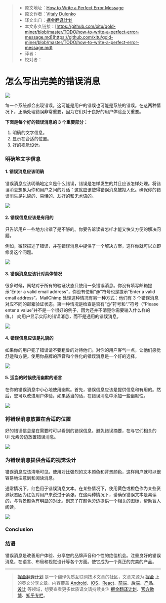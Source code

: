 
  > * 原文地址：[How to Write a Perfect Error Message](https://uxplanet.org/how-to-write-a-perfect-error-message-da1ca65a8f36)
  > * 原文作者：[Vitaly Dulenko](https://uxplanet.org/@atko_o)
  > * 译文出自：[掘金翻译计划](https://github.com/xitu/gold-miner)
  > * 本文永久链接：[https://github.com/xitu/gold-miner/blob/master/TODO/how-to-write-a-perfect-error-message.md](https://github.com/xitu/gold-miner/blob/master/TODO/how-to-write-a-perfect-error-message.md)
  > * 译者：
  > * 校对者：

# 怎么写出完美的错误消息
  
![](https://cdn-images-1.medium.com/max/2000/1*xzoYpYHX1Cgb9cuUi6w-LQ.png)

每一个系统都会出现错误。这可能是用户的错误也可能是系统的错误。在这两种情况下，正确处理错误非常重要，因为它们对于良好的用户体验至关重要。

**下面是每个好的错误消息的 3 个重要部分：**


1. 明确的文字信息。
2. 显示在合适的位置。
3. 好的视觉设计。

### **明确地文字**信息

#### 1. 错误消息应该明确

错误消息应该明确地定义是什么错误，错误是怎样发生的并且应该怎样处理。将错误消息想象为你和用户之间的对话：这就应该使得错误消息被拟人化。确保你的错误消失是礼貌的、易懂的、友好的和无术语的。

![](https://cdn-images-1.medium.com/max/1600/1*2RdNRoDJmqfArWaViXal-g.png)

#### 2. 错误信息应该是有用的
只告诉用户一些地方出错了是不够的。你要告诉读者怎样才能又快又方便的解决问题。

例如，微软描述了错误，并在错误消息中提供了一个解决方案，这样你就可以立即修复这个问题。

![](https://cdn-images-1.medium.com/max/1600/1*9eTjcpNOWtE7pEWXpiPivA.png)

#### 3. 错误消息应该针对具体情况
很多时候，网站对于所有的验证状态只使用一条错误消息。你没有填写邮箱提示“Enter a valid email address”，你没有使用“@”符号也是提示“Enter a valid email address”。MailChimp 处理这种情况有另一种方式：他们有 3 个错误消息对应不同的邮箱验证状态。第一种情况是检查是否有“@”符号和“.”符号（“Please enter a value”并不是一个很好的例子，因为还并不清楚你需要输入什么样的值。） 向用户显示实际的错误消息，而不是通用的错误消息。

![](https://cdn-images-1.medium.com/max/1600/1*cbmeYu8zkwhuw-I6fxn5gQ.png)

#### 4. 错误信息应该是礼貌的
如果你的用户犯了错误请不要粗鲁的对待他们。对你的用户客气一点，让他们感觉舒适和方便。使用你品牌的声音和个性化的错误消息是一个好的选择。

![](https://cdn-images-1.medium.com/max/1600/1*4C2I4mLoV7A2Xclp5xXYmg.png)

#### 5. 适当的时候使用幽默的语言
在你的错误消息中小心地使用幽默。首先，错误信息应该是提供信息和有用的。然后，您可以改进用户体验，如果适当的话，在错误消息中添加一些幽默性。

![](https://cdn-images-1.medium.com/max/1600/1*cVp9802WuM8W1pb4kSRH-A.png)

### 将错误消息放置在合适的位置
好的错误信息是在需要时可以看到的错误信息。避免错误摘要，在与它们相关的 UI 元素旁边放置错误消息。

![](https://cdn-images-1.medium.com/max/1600/1*90bO1c3llbghosgQTH0hwA.png)

### 为错误消息提供合适的视觉设计
错误消息应该清晰可见。使用对比强烈的文本颜色和背景颜色，这样用户就可以很容易地注意到和阅读消息。

通常情况下，红色用于错误消息文本。在某些情况下，使用黄色或橙色作为某些资源状态因为红色对用户来说过于紧张。在这两种情况下，请确保错误文本是易读的，与背景颜色有明显的对比。别忘了在颜色旁边提供一个相关的图标，帮助盲人阅读。

![](https://cdn-images-1.medium.com/max/1600/1*Gny4mwee7oJL1vQsNgJhkg.png)

### Conclusion
### 结语
错误消息是改善用户体验、分享您的品牌声音和个性的绝佳机会。注重良好的错误消息，在语言、布局和视觉设计等各个方面。使它成为一个真正的完美的产品。


  ---

  > [掘金翻译计划](https://github.com/xitu/gold-miner) 是一个翻译优质互联网技术文章的社区，文章来源为 [掘金](https://juejin.im) 上的英文分享文章。内容覆盖 [Android](https://github.com/xitu/gold-miner#android)、[iOS](https://github.com/xitu/gold-miner#ios)、[React](https://github.com/xitu/gold-miner#react)、[前端](https://github.com/xitu/gold-miner#前端)、[后端](https://github.com/xitu/gold-miner#后端)、[产品](https://github.com/xitu/gold-miner#产品)、[设计](https://github.com/xitu/gold-miner#设计) 等领域，想要查看更多优质译文请持续关注 [掘金翻译计划](https://github.com/xitu/gold-miner)、[官方微博](http://weibo.com/juejinfanyi)、[知乎专栏](https://zhuanlan.zhihu.com/juejinfanyi)。
  
